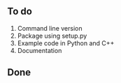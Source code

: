 To do
--------------

1. Command line version
1. Package using setup.py
1. Example code in Python and C++
1. Documentation

Done
--------------
